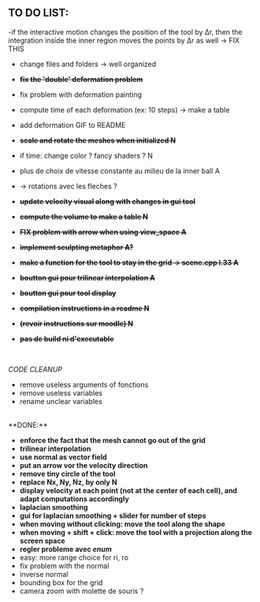 ## TO DO LIST:

-if the interactive
motion changes the position of the tool by ∆r, then the integration
inside the inner region moves the points by ∆r as well
 -> FIX THIS
 
 - change files and folders -> well organized

- **~~fix the 'double' deformation problem~~**
- fix problem with deformation painting
- compute time of each deformation (ex: 10 steps) -> make a table
- add deformation GIF to README
- **~~scale and rotate the meshes when initialized N~~**
- if time: change color ? fancy shaders ? N
- plus de choix de vitesse constante au milieu de la inner ball  A
- -> rotations avec les fleches ?
- **~~update velocity visual along with changes in gui tool~~**
- **~~compute the volume to make a table N~~**
- **~~FIX problem with arrow when using view_space A~~**
- **~~implement sculpting metaphor A?~~**
- **~~make a function for the tool to stay in the grid -> scene.cpp l.33 A~~**
- **~~boutton gui pour trilinear interpolation A~~**
- **~~boutton gui pour tool display~~**
- **~~compilation instructions in a readme N~~**
- **~~(revoir instructions sur moodle) N~~**
- **~~pas de build ni d'executable~~**

</br>

_CODE CLEANUP_
- remove useless arguments of fonctions
- remove useless variables
- rename unclear variables

</br>
**DONE:**

- **enforce the fact that the mesh cannot go out of the grid**
- **trilinear interpolation**
- **use normal as vector field**
- **put an arrow vor the velocity direction**
- **remove tiny circle of the tool**
- **replace Nx, Ny, Nz, by only N**
- **display velocity at each point (not at the center of each cell), and adapt computations accordingly**
- **laplacian smoothing**
- **gui for laplacian smoothing + slider for number of steps**
- **when moving without clicking: move the tool along the shape**
- **when moving + shift + click: move the tool with a projection along the screen space**
- **regler probleme avec _enum_**
- easy: more range choice for ri, ro
- fix problem with the normal
- inverse normal
- bounding box for the grid
- camera zoom with molette de souris ?
